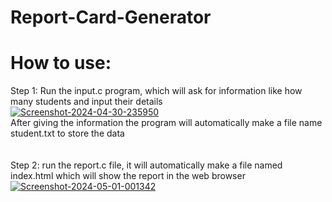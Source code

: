 # Report-Card-Generator
<h1>How to use:</h1>
Step 1: Run the input.c program, which will ask for information like how many students and input their details
<br>
<a href='https://postimg.cc/v1rsfFLX' target='_blank'><img src='https://i.postimg.cc/v1rsfFLX/Screenshot-2024-04-30-235950.png' border='0' alt='Screenshot-2024-04-30-235950'/></a>
<br>
After giving the information the program will automatically make a file name student.txt to store the data
<br>
<br>
<br>
Step 2: run the report.c file, it will automatically make a file named index.html which will show the report in the web browser
<br>
<a href="https://ibb.co/ZWNZ25M"><img src="https://i.ibb.co/WgsTVZ2/Screenshot-2024-05-01-001342.png" alt="Screenshot-2024-05-01-001342" border="0"></a>
